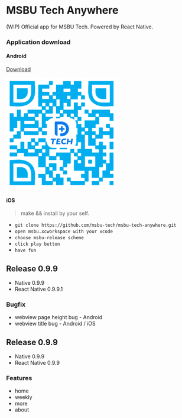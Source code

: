 # MSBU Tech Anywhere

(WIP) Official app for MSBU Tech. Powered by React Native.

### Application download
#### Android

[Download](https://github.com/msbu-tech/msbu-tech-anywhere/releases/download/v0.9.9/msbu-tech-release.apk)

![Qr code](https://raw.githubusercontent.com/msbu-tech/msbu-tech-anywhere/master/qrcode/msbu-tech-android-v0.9.9.png)
#### iOS
> make && install by your self.

- `git clone https://github.com/msbu-tech/msbu-tech-anywhere.git`
- `open msbu.xcworkspace with your xcode`
- `choose msbu-release scheme`
- `click play button`
- `have fun`

## Release 0.9.9
- Native 0.9.9
- React Native 0.9.9.1

### Bugfix
- webview page height bug - Android
- webview title bug - Android / iOS

## Release 0.9.9
- Native 0.9.9
- React Native 0.9.9

### Features
- home
- weekly
- more
- about

